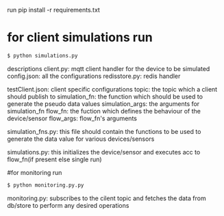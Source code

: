 run pip install -r requirements.txt

# for client simulations run 
```sh
$ python simulations.py
```

descriptions
client.py: mqtt client handler for the device to be simulated
config.json: all the configurations
redisstore.py: redis handler

testClient.json: client specific configurations
    topic: the topic which a client should publish to
    simulation_fn: the function which should be used to generate the pseudo data values
    simulation_args: the arguments for simulation_fn
    flow_fn: the fuction which defines the behaviour of the device/sensor
    flow_args: flow_fn's arguments

simulation_fns.py: this file should contain the functions to be used to generate the data value for various devices/sensors


simulations.py: this initializes the device/sensor and executes acc to flow_fn(if present else single run)

#for monitoring run 
```sh
$ python monitoring.py.py
```
monitoring.py: subscribes to the cilent topic and fetches the data from db/store to perform any desired operations